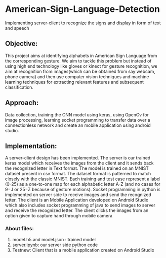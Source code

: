 # American-Sign-Language-Detection
Implementing server-client to recognize the signs and display in form of text and speech

## Objective:
This project aims at identifying alphabets in American Sign Language from the corresponding gesture. We aim to tackle this problem but instead of using high end technology like gloves or kinect for gesture recognition, we aim at recognition from images(which can be obtained from say webcam, phone camera) and then use computer vision techniques and machine learning techniques for extracting relevant features and subsequent classification.

## Approach:
Data collection, training the CNN model using keras, using OpenCv for image processing, learning socket programming
to transfer data over a connectionless network and create an  mobile application using android studio.

## Implementation:
A server-client design has been implemented. The server is our trained keras model which receives the images from the client and it sends back the recognized letter in Text format.
The model is trained on an MNIST dataset present in csv format. The dataset format is patterned to match closely with the classic MNIST. Each training and test case represent a label (0-25) as a one-to-one map for each alphabetic letter A-Z (and no cases for 9=J or 25=Z because of gesture motions). Socket programming in python is implemented on server side to receive images and send the recognized letter. The client is an Mobile Application developed on Android Studio which also includes socket programming of java to send images to server and receive the recognized letter. The client clicks the images from an option given to capture hand through mobile camera.

### About files:
1.  model.h5 and model.json : trained model
2.  server.ipynb: our server side python code
3.  Testnew: Client that is a mobile application created on Android Studio 

